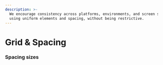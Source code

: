 ```yaml
---
description: >-
  We encourage consistency across platforms, environments, and screen sizes by
  using uniform elements and spacing, without being​ restrictive.
---
```


# Grid & Spacing

### Spacing sizes





